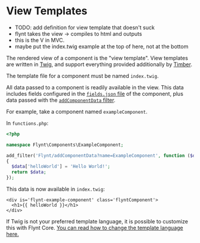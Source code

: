 # View Templates

- TODO: add definition for view template that doesn't suck
- flynt takes the view -> compiles to html and outputs
- this is the V in MVC.
- maybe put the index.twig example at the top of here, not at the bottom

The rendered view of a component is the "view template". View templates are written in [Twig](http://twig.sensiolabs.org/), and support everything provided additionally by [Timber](http://timber.github.io/timber/).

The template file for a component must be named `index.twig`.

All data passed to a component is readily available in the view. This data includes fields configured in the [`fields.json` file](fields/README.md) of the component, plus data passed with the [`addComponentData` filter](functions.md#flynt-addcomponentdata).

For example, take a component named `exampleComponent`.

In `functions.php`:

```php
<?php

namespace Flynt\Components\ExampleComponent;

add_filter('Flynt/addComponentData?name=ExampleComponent', function ($data)
{
  $data['helloWorld'] = 'Hello World!';
  return $data;
});
```

This data is now available in `index.twig`:

```twig
<div is='flynt-example-component' class='flyntComponent'>
  <h1>{{ helloWorld }}</h1>
</div>
```

If Twig is not your preferred template language, it is possible to customize this with Flynt Core. [You can read how to change the template language here.](../core/customization/changing-template-language.md)

<!-- - TODO: Talk about partials -->
